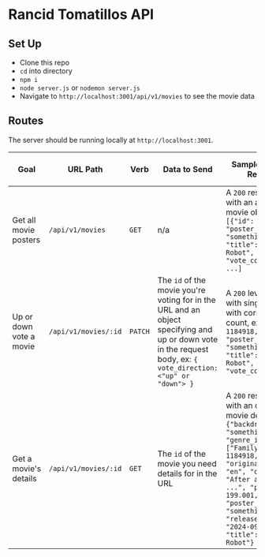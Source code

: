 # Rancid Tomatillos API

## Set Up
- Clone this repo
- `cd` into directory
- `npm i`
- `node server.js` or `nodemon server.js`
- Navigate to `http://localhost:3001/api/v1/movies` to see the movie data

## Routes
The server should be running locally at `http://localhost:3001`.

| Goal | URL Path | Verb | Data to Send | Sample Sucessful Response | Sample Unsuccessful Response |
|----------|--------|----|--------------|---------------------------|---------------------------|
|Get all movie posters| `/api/v1/movies` | `GET` | n/a | A `200` response code with an array of movie objects, ex: `[{"id": 1184918, "poster_path": "something.jpg", "title": "The Wild Robot", "vote_count": 9}, ...]` | n/a |
|Up or down vote a movie|`/api/v1/movies/:id` | `PATCH` | The `id` of the movie you're voting for in the URL and an object specifying and up or down vote in the request body, ex: `{ vote_direction: <"up" or "down"> }`| A `200` level response with single movie with correct vote count, ex: `{"id": 1184918, "poster_path": "something.jpg", "title": "The Wild Robot", "vote_count": 10}` | `4xx` level response with a message like: `No movie found with an ID of 123. Try again with an existing movie ID.` or `Expected body: { vote_direction: 'up' or 'down' }`
|Get a movie's details|`/api/v1/movies/:id` | `GET` | The `id` of the movie you need details for in the URL | A `200` response code with an object of movie details, ex: `{"backdrop_path": "something.jpg", "genre_ids": ["Family"], "id": 1184918, "original_language": "en", "overview": "After a shipwreck, ...", "popularity": 199.001, "poster_path": "something.jpg", "release_date": "2024-09-12", "title": "The Wild Robot"}`| `4xx` level response with a message like: `No movie found with an ID of 38. Try again with an existing movie ID.`| 
